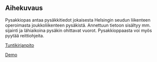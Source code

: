 ## Aihekuvaus
Pysakkiopas antaa pysäkkitiedot jokaisesta Helsingin seudun liikenteen operoimasta joukkoliikenteen pysäkistä. Annettuun tietoon sisältyy mm. sijainti ja lähiaikoina pysäkin ohittavat vuorot. Pysakkioppaasta voi myös pyytää reittiohjeita.

[Tuntikirjanpito](https://docs.google.com/spreadsheets/d/1b_VWdLj_wL0WpPKFKo4FScCTpjfU96AwqOYYXe2SExE/pubhtml)

[Demo](https://pysakkiopas.herokuapp.com)
